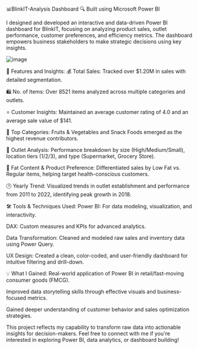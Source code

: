 📊BlinkIT-Analysis Dashboard
🔍 Built using Microsoft Power BI

I designed and developed an interactive and data-driven Power BI dashboard for BlinkIT, focusing on analyzing product sales, outlet performance, customer preferences, and efficiency metrics. The dashboard empowers business stakeholders to make strategic decisions using key insights.

![image](https://github.com/user-attachments/assets/6cf7d5ac-04f0-41b9-8494-07c2d35b6176)

🔧 Features and Insights:
💰 Total Sales: Tracked over $1.20M in sales with detailed segmentation.

🛍️ No. of Items: Over 8521 items analyzed across multiple categories and outlets.

⭐ Customer Insights: Maintained an average customer rating of 4.0 and an average sale value of $141.

🍎 Top Categories: Fruits & Vegetables and Snack Foods emerged as the highest revenue contributors.

🏬 Outlet Analysis: Performance breakdown by size (High/Medium/Small), location tiers (1/2/3), and type (Supermarket, Grocery Store).

🧈 Fat Content & Product Preference: Differentiated sales by Low Fat vs. Regular items, helping target health-conscious customers.

🕒 Yearly Trend: Visualized trends in outlet establishment and performance from 2011 to 2022, identifying peak growth in 2018.

🛠 Tools & Techniques Used:
Power BI: For data modeling, visualization, and interactivity.

DAX: Custom measures and KPIs for advanced analytics.

Data Transformation: Cleaned and modeled raw sales and inventory data using Power Query.

UX Design: Created a clean, color-coded, and user-friendly dashboard for intuitive filtering and drill-down.

💡 What I Gained:
Real-world application of Power BI in retail/fast-moving consumer goods (FMCG).

Improved data storytelling skills through effective visuals and business-focused metrics.

Gained deeper understanding of customer behavior and sales optimization strategies.

This project reflects my capability to transform raw data into actionable insights for decision-makers. Feel free to connect with me if you're interested in exploring Power BI, data analytics, or dashboard building!
